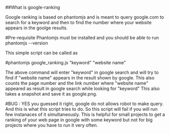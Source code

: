 ##What is google-ranking

Google ranking is based on phantomjs and is meant to query google.com to search for a keyword and then to find the number where your website appears in the goolge results. 

#Pre-requisite
Phantomjs must be installed and you should be able to run phantomjs --version

This simple script can be called as 


#phantomjs google_ranking.js "keyword" "website name"

The above command will enter "keyword" in google search and will try to find if "website name" appears in the result shown by google.
This also counts the page number and the link number where "website name" appeared as result in google search while looking for "keyword"
This also takes a snapshot and save it as google.png.

#BUG : YES you guessed it right, google do not allows robot to make query. And this is what this script tries to do.
So this script will fail if you will run few instanaces of it simultaneously. 
This is helpful for small projects to get a ranking of your web page in google with some keyword but not for big projects where you have to run it very often.

